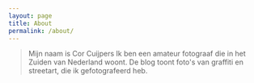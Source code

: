 ```yaml
---
layout: page
title: About
permalink: /about/
---
```



>Mijn naam is Cor Cuijpers
>Ik ben een amateur fotograaf die in het Zuiden van Nederland woont.
>De blog toont foto's van graffiti en streetart, die ik gefotografeerd
>heb.
